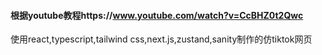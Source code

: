 #### 根据youtube教程https://www.youtube.com/watch?v=CcBHZ0t2Qwc 

使用react,typescript,tailwind css,next.js,zustand,sanity制作的仿tiktok网页